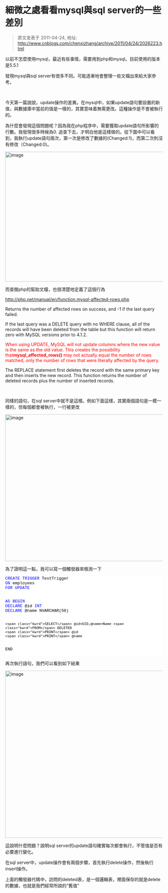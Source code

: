 # 細微之處看看mysql與sql server的一些差別 
> 原文发表于 2011-04-24, 地址: http://www.cnblogs.com/chenxizhang/archive/2011/04/24/2026223.html 


<p>以前不怎麼使用mysql，最近有些事情，需要用到php和mysql。目前使用的版本是5.5.1</p> <p>發現mysql與sql server有很多不同。可能逐漸地會整理一些文檔出來給大家參考。</p> <p>&nbsp;</p> <p>今天第一篇說說，update操作的差異。在mysql中，如果update語句要設置的新值，與數據庫中當前的值是一樣的，其實意味着無需更改。這種操作是不會被執行的。</p> <p>為什麼會發現這個問題呢？因為我在php程序中，需要獲取update語句所影響的行數。我發現很多時候為0. 追查下去，才明白他是這樣做的。從下圖中可以看到，我執行update語句兩次，第一次是修改了數據的(Changed:1)，而第二次則沒有修改（Changed:0)。</p> <p><a href="http://www.xizhang.com/blogimages/mysqlsql-server_C958/image.png"><img title="image" border="0" alt="image" src="http://www.xizhang.com/blogimages/mysqlsql-server_C958/image_thumb.png" width="1021" height="415"></a></p> <p>而查閱php的幫助文檔，也很清楚地定義了這個行為</p> <p><a href="http://php.net/manual/en/function.mysql-affected-rows.php">http://php.net/manual/en/function.mysql-affected-rows.php</a></p> <p>Returns the number of affected rows on success, and -1 if the last query failed. <p>If the last query was a DELETE query with no WHERE clause, all of the records will have been deleted from the table but this function will return zero with MySQL versions prior to 4.1.2. <p><font color="#ff0000">When using UPDATE, MySQL will not update columns where the new value is the same as the old value. This creates the possibility that<b>mysql_affected_rows()</b> may not actually equal the number of rows matched, only the number of rows that were literally affected by the query.</font> <p>The REPLACE statement first deletes the record with the same primary key and then inserts the new record. This function returns the number of deleted records plus the number of inserted records. <p>&nbsp; <p>同樣的語句，在sql server中就不是這樣。例如下面這樣，其實兩個語句是一模一樣的，但每個都會被執行，一行被更改 <p><a href="http://www.xizhang.com/blogimages/mysqlsql-server_C958/image_3.png"><img title="image" border="0" alt="image" src="http://www.xizhang.com/blogimages/mysqlsql-server_C958/image_thumb_3.png" width="635" height="469"></a> <p>為了證明這一點，我可以寫一個觸發器來檢測一下<pre class="csharpcode"><span class="kwrd">CREATE</span> <span class="kwrd">TRIGGER</span> TestTrigger
<span class="kwrd">ON</span> employees
<span class="kwrd">FOR</span> <span class="kwrd">UPDATE</span>

<span class="kwrd">AS</span>
<span class="kwrd">BEGIN</span>
    <span class="kwrd">DECLARE</span> @id <span class="kwrd">INT</span>
    <span class="kwrd">DECLARE</span> @name NVARCHAR(50)
    
    <span class="kwrd">SELECT</span> @id=UID,@name=Name <span class="kwrd">FROM</span> DELETED
    <span class="kwrd">PRINT</span> @id
    <span class="kwrd">PRINT</span> @name

END</pre>
<p>
<style type="text/css">.csharpcode, .csharpcode pre
{
	font-size: small;
	color: black;
	font-family: consolas, "Courier New", courier, monospace;
	background-color: #ffffff;
	/*white-space: pre;*/
}
.csharpcode pre { margin: 0em; }
.csharpcode .rem { color: #008000; }
.csharpcode .kwrd { color: #0000ff; }
.csharpcode .str { color: #006080; }
.csharpcode .op { color: #0000c0; }
.csharpcode .preproc { color: #cc6633; }
.csharpcode .asp { background-color: #ffff00; }
.csharpcode .html { color: #800000; }
.csharpcode .attr { color: #ff0000; }
.csharpcode .alt 
{
	background-color: #f4f4f4;
	width: 100%;
	margin: 0em;
}
.csharpcode .lnum { color: #606060; }
</style>
</p>
<p>再次執行語句，我們可以看到如下結果</p>
<p><a href="http://www.xizhang.com/blogimages/mysqlsql-server_C958/image_4.png"><img title="image" border="0" alt="image" src="http://www.xizhang.com/blogimages/mysqlsql-server_C958/image_thumb_4.png" width="641" height="534"></a></p>
<p>這說明什麼問題？說明sql server的update語句確實每次都會執行，不管值是否有必要進行變化。</p>
<p>在sql server中，update操作會有兩個步驟，首先執行delete操作，然後執行insert操作。</p>
<p>上面的觸發器代碼中，訪問的deleted表，是一個邏輯表，裡面保存的就是delete的數據，也就是我們經常所說的“舊值”</p>